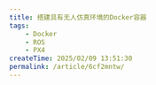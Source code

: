```yaml
---
title: 搭建具有无人仿真环境的Docker容器
tags:
    - Docker
    - ROS
    - PX4
createTime: 2025/02/09 13:51:30
permalink: /article/6cf2mntw/
---
```

